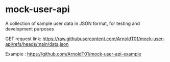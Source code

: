 # mock-user-api
A collection of sample user data in JSON format, for testing and development purposes

GET request link: https://raw.githubusercontent.com/ArnoldT01/mock-user-api/refs/heads/main/data.json

Example : https://github.com/ArnoldT01/mock-user-api-example
